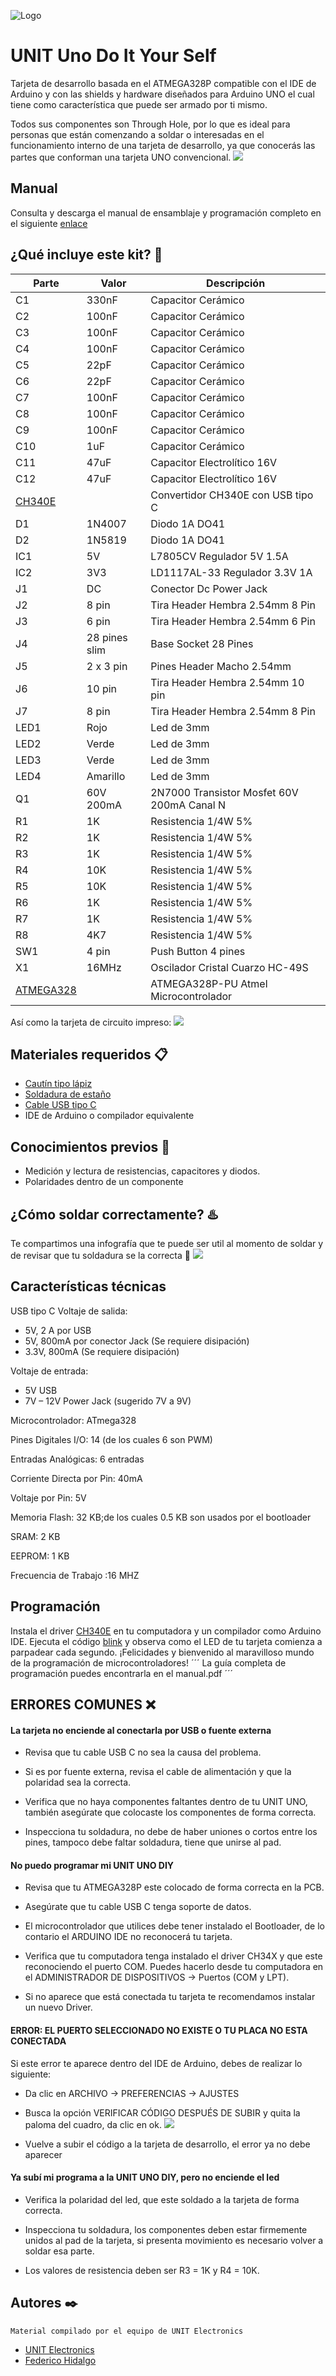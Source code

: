 
![Logo](https://uelectronics.com/wp-content/uploads/2021/05/Logo-UNIT_Web-04-800x182.png)
# UNIT Uno Do It Your Self

Tarjeta de desarrollo basada en el ATMEGA328P compatible con el IDE de Arduino y con las shields y hardware diseñados para Arduino UNO el cual tiene como característica que puede ser armado por ti mismo.

Todos sus componentes son Through Hole, por lo que es ideal para personas que están comenzando a soldar o interesadas en el funcionamiento interno de una tarjeta de desarrollo, ya que conocerás las partes que conforman una tarjeta UNO convencional.
![](https://github.com/UNIT-Electronics/UNIT-Uno-Do-It-Yourself/blob/a01beced4e7fb894552f9791e0f5ee3087b31a74/UNIT%20UNO%20DIY.jpg)

## Manual

Consulta y descarga el manual de ensamblaje y programación completo en el siguiente [enlace](https://github.com/UNIT-Electronics/UNIT-Uno-Do-It-Yourself/blob/main/manual.pdf)

## ¿Qué incluye este kit? 🔧

| Parte             | Valor       |Descripción          |
| ----------------- | ------------|---------------------|
|C1|330nF|Capacitor Cerámico|
|C2|	100nF|	Capacitor Cerámico|
|C3|	100nF|	Capacitor Cerámico|
|C4|	100nF|	Capacitor Cerámico|
|C5|	22pF|	Capacitor Cerámico|
|C6|	22pF|	Capacitor Cerámico|
|C7|	100nF|	Capacitor Cerámico|
|C8|	100nF|	Capacitor Cerámico|
|C9|	100nF|	Capacitor Cerámico|
|C10|	1uF|	Capacitor Cerámico|
|C11|	47uF|	Capacitor Electrolítico 16V| 
|C12|	47uF|	Capacitor Electrolítico 16V|
|[CH340E](https://uelectronics.com/producto/unit-ch340e-modulo-usb-a-ttl-5v-3-3v-dtr/)|		|Convertidor CH340E con USB tipo C|
|D1|	1N4007|	Diodo 1A DO41|
|D2|	1N5819|	Diodo 1A DO41|
|IC1|	5V|	L7805CV Regulador 5V 1.5A|
|IC2|	3V3|	LD1117AL-33 Regulador 3.3V 1A|
|J1|	DC|	Conector Dc Power Jack|
|J2|	8 pin|	Tira Header Hembra 2.54mm 8 Pin|
|J3|	6 pin|	Tira Header Hembra 2.54mm 6 Pin|
|J4|	28 pines slim|	Base Socket 28 Pines |
|J5|	2 x 3 pin|	Pines Header Macho 2.54mm|
|J6|	10 pin|	Tira Header Hembra 2.54mm 10 pin|
|J7|	8 pin|	Tira Header Hembra 2.54mm 8 Pin|
|LED1|	Rojo|	Led de 3mm|
|LED2|	Verde|	Led de 3mm|
|LED3|	Verde|	Led de 3mm|
|LED4|	Amarillo|	Led de 3mm|
|Q1|	60V 200mA|	2N7000 Transistor Mosfet 60V 200mA Canal N|
|R1|	1K|	Resistencia 1/4W 5%|
|R2|	1K|	Resistencia 1/4W 5%|
|R3|	1K|	Resistencia 1/4W 5%|
|R4|	10K|	Resistencia 1/4W 5%|
|R5|	10K|	Resistencia 1/4W 5%|
|R6|	1K|	Resistencia 1/4W 5%|
|R7|	1K|	Resistencia 1/4W 5%|
|R8|	4K7|	Resistencia 1/4W 5%|
|SW1|	4 pin|	Push Button 4 pines|
|X1|	16MHz|	Oscilador Cristal Cuarzo HC-49S|
|[ATMEGA328](https://uelectronics.com/producto/atmega328p-atmel-microcontrolador/)|  |ATMEGA328P-PU Atmel Microcontrolador|

Así como la tarjeta de circuito impreso:
![](https://github.com/UNIT-Electronics/UNIT-Uno-Do-It-Yourself/blob/main/PCB.png)


## Materiales requeridos  📋

-	[Cautín tipo lápiz](https://uelectronics.com/categoria-producto/equipo-laboratorio/herramientas/)
-	[Soldadura de estaño](https://uelectronics.com/categoria-producto/equipo-laboratorio/material-general/)
-	[Cable USB tipo C](https://uelectronics.com/categoria-producto/componentes/cables/)
-	IDE de Arduino o compilador equivalente

## Conocimientos previos 🧠

-	Medición y lectura de resistencias, capacitores y diodos.
-	Polaridades dentro de un componente

## ¿Cómo soldar correctamente? ♨️

Te compartimos una infografía que te puede ser util al momento de soldar y de revisar que tu soldadura se la correcta 💯
![](https://github.com/UNIT-Electronics/UNIT-Uno-Do-It-Yourself/blob/a01beced4e7fb894552f9791e0f5ee3087b31a74/Soldadura.jpg)

## Características técnicas

USB tipo C
Voltaje de salida:
-	5V, 2 A por USB
-	5V, 800mA por conector Jack (Se requiere disipación)
-	3.3V, 800mA (Se requiere disipación)
  
Voltaje de entrada:
-	5V USB
-	7V – 12V Power Jack (sugerido 7V a 9V)
  
Microcontrolador: ATmega328

Pines Digitales I/O: 14 (de los cuales 6 son PWM)

Entradas Analógicas: 6 entradas

Corriente Directa por Pin: 40mA

Voltaje por Pin: 5V

Memoria Flash: 32 KB;de los cuales 0.5 KB son usados por el bootloader

SRAM: 2 KB

EEPROM: 1 KB

Frecuencia de Trabajo :16 MHZ

## Programación
Instala el driver [CH340E](http://www.wch.cn/download/CH341SER_EXE.html) en tu computadora y un compilador como Arduino IDE.
Ejecuta el código [blink](https://github.com/UNIT-Electronics/UNIT-Uno-Do-It-Yourself/blob/main/blink) y observa como el LED de tu tarjeta comienza a parpadear cada segundo.
¡Felicidades y bienvenido al maravilloso mundo de la programación de microcontroladores!
´´´
La guía completa de programación puedes encontrarla en el manual.pdf
´´´

## ERRORES COMUNES ❌

#### La tarjeta no enciende al conectarla por USB o fuente externa

- Revisa que tu cable USB C no sea la causa del problema.

- Si es por fuente externa, revisa el cable de alimentación y que la polaridad sea la correcta.

- Verifica que no haya componentes faltantes dentro de tu UNIT UNO, también asegúrate que colocaste los componentes de forma correcta.

- Inspecciona tu soldadura, no debe de haber uniones o cortos entre los pines, tampoco debe faltar soldadura, tiene que unirse al pad.


#### No puedo programar mi UNIT UNO DIY

- Revisa que tu ATMEGA328P este colocado de forma correcta en la PCB.

- Asegúrate que tu cable USB C tenga soporte de datos.

- El microcontrolador que utilices debe tener instalado el Bootloader, de lo contario el ARDUINO IDE no reconocerá tu tarjeta.

- Verifica que tu computadora tenga instalado el driver CH34X y que este reconociendo el puerto COM. Puedes hacerlo desde tu computadora en el ADMINISTRADOR DE DISPOSITIVOS -> Puertos (COM y LPT).

- Si no aparece que está conectada tu tarjeta te recomendamos instalar un nuevo Driver.


#### ERROR: EL PUERTO SELECCIONADO NO EXISTE O TU PLACA NO ESTA CONECTADA

Si este error te aparece dentro del IDE de Arduino, debes de realizar lo siguiente:
- Da clic en ARCHIVO -> PREFERENCIAS -> AJUSTES
 
- Busca la opción VERIFICAR CÓDIGO DESPUÉS DE SUBIR y quita la paloma del cuadro, da clic en ok.
 ![](https://github.com/UNIT-Electronics/UNIT-Uno-Do-It-Yourself/blob/main/ERROR.PNG)
- Vuelve a subir el código a la tarjeta de desarrollo, el error ya no debe aparecer


#### Ya subí mi programa a la UNIT UNO DIY, pero no enciende el led

- Verifica la polaridad del led, que este soldado a la tarjeta de forma correcta.

- Inspecciona tu soldadura, los componentes deben estar firmemente unidos al pad de la tarjeta, si presenta movimiento es necesario volver a soldar esa parte.

- Los valores de resistencia deben ser R3 = 1K y R4 = 10K.

## Autores ✒️

```
Material compilado por el equipo de UNIT Electronics
```
- [UNIT Electronics](https://uelectronics.com/)
- [Federico Hidalgo](https://github.com/fede-hidalgo)

